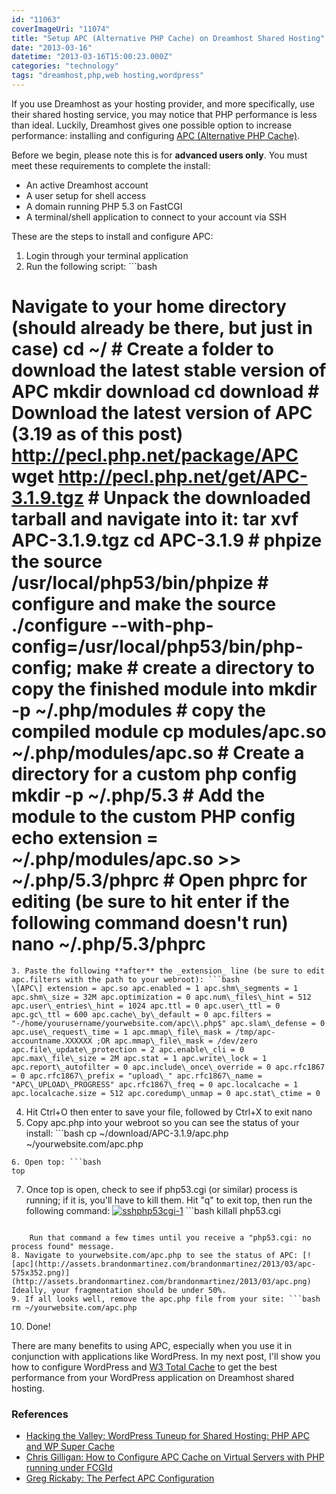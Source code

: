 ```yaml
---
id: "11063"
coverImageUri: "11074"
title: "Setup APC (Alternative PHP Cache) on Dreamhost Shared Hosting"
date: "2013-03-16"
datetime: "2013-03-16T15:00:23.000Z"
categories: "technology"
tags: "dreamhost,php,web hosting,wordpress"
---
```


If you use Dreamhost as your hosting provider, and more specifically, use their shared hosting service, you may notice that PHP performance is less than ideal. Luckily, Dreamhost gives one possible option to increase performance: installing and configuring [APC (Alternative PHP Cache)](http://php.net/manual/en/book.apc.php).

Before we begin, please note this is for **advanced users only**. You must meet these requirements to complete the install:

- An active Dreamhost account
- A user setup for shell access
- A domain running PHP 5.3 on FastCGI
- A terminal/shell application to connect to your account via SSH

These are the steps to install and configure APC:

1. Login through your terminal application
2. Run the following script: ```bash
# Navigate to your home directory (should already be there, but just in case) cd ~/ # Create a folder to download the latest stable version of APC mkdir download cd download # Download the latest version of APC (3.19 as of this post) http://pecl.php.net/package/APC wget http://pecl.php.net/get/APC-3.1.9.tgz # Unpack the downloaded tarball and navigate into it: tar xvf APC-3.1.9.tgz cd APC-3.1.9 # phpize the source /usr/local/php53/bin/phpize # configure and make the source ./configure --with-php-config=/usr/local/php53/bin/php-config; make # create a directory to copy the finished module into mkdir -p ~/.php/modules # copy the compiled module cp modules/apc.so ~/.php/modules/apc.so # Create a directory for a custom php config mkdir -p ~/.php/5.3 # Add the module to the custom PHP config echo extension = ~/.php/modules/apc.so >> ~/.php/5.3/phprc # Open phprc for editing (be sure to hit enter if the following command doesn't run) nano ~/.php/5.3/phprc
```
3. Paste the following **after** the _extension_ line (be sure to edit apc.filters with the path to your webroot): ```bash
\[APC\] extension = apc.so apc.enabled = 1 apc.shm\_segments = 1 apc.shm\_size = 32M apc.optimization = 0 apc.num\_files\_hint = 512 apc.user\_entries\_hint = 1024 apc.ttl = 0 apc.user\_ttl = 0 apc.gc\_ttl = 600 apc.cache\_by\_default = 0 apc.filters = "-/home/yourusername/yourwebsite.com/apc\\.php$" apc.slam\_defense = 0 apc.use\_request\_time = 1 apc.mmap\_file\_mask = /tmp/apc-accountname.XXXXXX ;OR apc.mmap\_file\_mask = /dev/zero apc.file\_update\_protection = 2 apc.enable\_cli = 0 apc.max\_file\_size = 2M apc.stat = 1 apc.write\_lock = 1 apc.report\_autofilter = 0 apc.include\_once\_override = 0 apc.rfc1867 = 0 apc.rfc1867\_prefix = "upload\_" apc.rfc1867\_name = "APC\_UPLOAD\_PROGRESS" apc.rfc1867\_freq = 0 apc.localcache = 1 apc.localcache.size = 512 apc.coredump\_unmap = 0 apc.stat\_ctime = 0
```
4. Hit Ctrl+O then enter to save your file, followed by Ctrl+X to exit nano
5. Copy apc.php into your webroot so you can see the status of your install: ```bash
cp ~/download/APC-3.1.9/apc.php ~/yourwebsite.com/apc.php
```
6. Open top: ```bash
top
```
7. Once top is open, check to see if php53.cgi (or similar) process is running; if it is, you'll have to kill them. Hit "q" to exit top, then run the following command: [![sshphp53cgi-1](http://assets.brandonmartinez.com/brandonmartinez/2013/03/sshphp53cgi-1.png)](http://assets.brandonmartinez.com/brandonmartinez/2013/03/sshphp53cgi-1.png) ```bash
killall php53.cgi
```
    
    Run that command a few times until you receive a "php53.cgi: no process found" message.
8. Navigate to yourwebsite.com/apc.php to see the status of APC: [![apc](http://assets.brandonmartinez.com/brandonmartinez/2013/03/apc-575x352.png)](http://assets.brandonmartinez.com/brandonmartinez/2013/03/apc.png) Ideally, your fragmentation should be under 50%.
9. If all looks well, remove the apc.php file from your site: ```bash
rm ~/yourwebsite.com/apc.php
```
10. Done!

There are many benefits to using APC, especially when you use it in conjunction with applications like WordPress. In my next post, I'll show you how to configure WordPress and [W3 Total Cache](http://wordpress.org/extend/plugins/w3-total-cache/ "WordPress Plugin Directory | W3 Total Cache") to get the best performance from your WordPress application on Dreamhost shared hosting.

### References

- [Hacking the Valley: WordPress Tuneup for Shared Hosting: PHP APC and WP Super Cache](http://blog.hackingthevalley.com/tag/php-apc/ "Hacking the Valley | WordPress Tuneup for Shared Hosting: PHP APC and WP Super Cache")
- [Chris Gilligan: How to Configure APC Cache on Virtual Servers with PHP running under FCGId](http://chrisgilligan.com/wordpress/how-to-configure-apc-cache-on-virtual-servers-with-php-running-under-fcgid/ "Chris Gilligan | How to Configure APC Cache on Virtual Servers with PHP running under FCGId")
- [Greg Rickaby: The Perfect APC Configuration](http://gregrickaby.com/2012/01/the-perfect-apc-configuration.html "Greg Rickaby | The Perfect APC Configuration")
